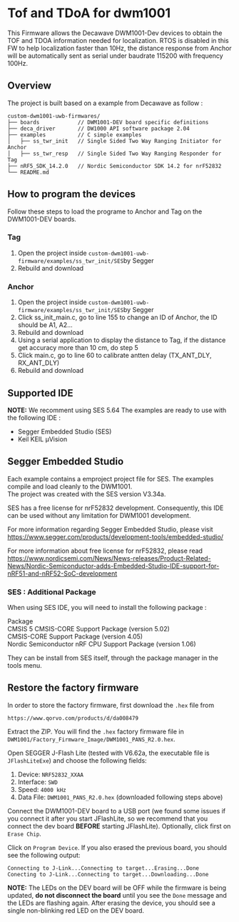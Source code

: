 # Tof and TDoA for dwm1001

This Firmware allows the Decawave DWM1001-Dev devices to obtain the TOF and TDOA information needed for localization. RTOS is disabled in this FW to help localization faster than 10Hz, the distance response from Anchor will be automatically sent as serial under baudrate 115200  with frequency 100Hz.

## Overview
The project is built based on a example from Decawave as follow : 
```
custom-dwm1001-uwb-firmwares/
├── boards            // DWM1001-DEV board specific definitions
├── deca_driver       // DW1000 API software package 2.04 
├── examples          // C simple examples 
│   ├── ss_twr_init   // Single Sided Two Way Ranging Initiator for Anchor
│   ├── ss_twr_resp   // Single Sided Two Way Ranging Responder for Tag
├── nRF5_SDK_14.2.0   // Nordic Semiconductor SDK 14.2 for nrF52832
└── README.md
```

## How to program the devices
Follow these steps to load the programe to Anchor and Tag on the DWM1001-DEV boards.

### Tag
1. Open the project inside `custom-dwm1001-uwb-firmware/examples/ss_twr_init/SES`by Segger
2. Rebuild and download

### Anchor
1. Open the project inside `custom-dwm1001-uwb-firmware/examples/ss_twr_init/SES`by Segger
2. Click ss_init_main.c, go to line 155 to change an ID of Anchor, the ID should be A1, A2...
3. Rebuild and download
4. Using a serial application to display the distance to Tag, if the distance get accuracy more than 10 cm, do step 5
5. Click main.c, go to line 60 to calibrate antten delay (TX_ANT_DLY, RX_ANT_DLY)
6. Rebuild and download

## Supported IDE

**NOTE:** We recomment using SES 5.64
The examples are ready to use with the following IDE :
* Segger Embedded Studio (SES)
* Keil KEIL µVision

## Segger Embedded Studio

Each example contains a emproject project file for SES. The examples compile and load cleanly to the DWM1001.   
The project was created with the SES version V3.34a. 

SES has a free license for nrF52832 development. Consequently, this IDE can be used without any limitation for DWM1001 development.

For more information regarding Segger Embedded Studio, please visit https://www.segger.com/products/development-tools/embedded-studio/

For more information about free license for nrF52832, please read https://www.nordicsemi.com/News/News-releases/Product-Related-News/Nordic-Semiconductor-adds-Embedded-Studio-IDE-support-for-nRF51-and-nRF52-SoC-development

### SES : Additional Package

When using SES IDE, you will need to install the following package :

Package                                                                                                                           
CMSIS 5 CMSIS-CORE Support Package (version 5.02)                                                                           
CMSIS-CORE Support Package (version 4.05)                                                                           
Nordic Semiconductor nRF CPU Support Package (version 1.06)                                                                           

They can be install from SES itself, through the package manager in the tools menu. 

## Restore the factory firmware

In order to store the factory firmware, first download the `.hex` file from

```
https://www.qorvo.com/products/d/da008479
```

Extract the ZIP. You will find the `.hex` factory firmware file in `DWM1001/Factory_Firmware_Image/DWM1001_PANS_R2.0.hex`.

Open SEGGER J-Flash Lite (tested with V6.62a, the executable file is `JFlashLiteExe`) and choose the following fields:

1. Device: `NRF52832_XXAA`
2. Interface: `SWD`
3. Speed: `4000 kHz`
4. Data File: `DWM1001_PANS_R2.0.hex` (downloaded following steps above)

Connect the DWM1001-DEV board to a USB port (we found some issues if you connect it after you start JFlashLite, so we recommend that you connect the dev board **BEFORE** starting JFlashLite). Optionally, click first on `Erase Chip`.

Click on `Program Device`. If you also erased the previous board, you should see the following output:

```
Connecting to J-Link...Connecting to target...Erasing...Done
Conecting to J-Link...Connecting to target...Downloading...Done
```

**NOTE:** The LEDs on the DEV board will be OFF while the firmware is being updated, **do not disconnect the board** until you see the `Done` message and the LEDs are flashing again. After erasing the device, you should see a single non-blinking red LED on the DEV board.
